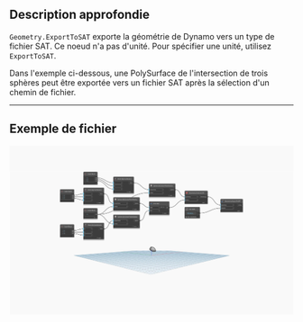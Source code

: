 <!--- Autodesk.DesignScript.Geometry.Geometry.ExportToSAT(geometry, filePath) --->
<!--- JH36N5G6EIZEJ76U2VOWYIWXR6YQWP4IHRIMTPOZSNO2AH62Y7TA --->
## Description approfondie
`Geometry.ExportToSAT` exporte la géométrie de Dynamo vers un type de fichier SAT. Ce noeud n'a pas d'unité. Pour spécifier une unité, utilisez `ExportToSAT`.

Dans l'exemple ci-dessous, une PolySurface de l'intersection de trois sphères peut être exportée vers un fichier SAT après la sélection d'un chemin de fichier.

___
## Exemple de fichier

![Geometry.ExportToSAT](./JH36N5G6EIZEJ76U2VOWYIWXR6YQWP4IHRIMTPOZSNO2AH62Y7TA_img.jpg)

